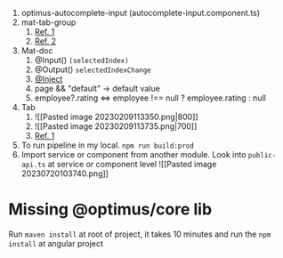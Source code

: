 1. optimus-autocomplete-input (autocomplete-input.component.ts)
2. mat-tab-group
    1. [Ref. 1](https://stackoverflow.com/questions/47469844/angular-cdk-how-to-set-inputs-in-a-componentportal)
    2. [Ref. 2](https://www.jianshu.com/p/dc21f1537879)
3. Mat-doc
    1. @Input() `(selectedIndex)`
    2. @Output() `selectedIndexChange`
    3. [@Inject](https://angular.io/guide/dependency-injection-in-action)
    4. page && "default" -> default value
    5. employee?.rating <=> employee !== null ? employee.rating : null
4. Tab
    1. ![[Pasted image 20230209113350.png|800]]
    2. ![[Pasted image 20230209113735.png|700]]
    3. [Ref. 1](https://www.twblogs.net/a/61aa15cdf3329018fde7af6c)
5. To run pipeline in my local.
   `npm run build:prod`
6. Import service or component from another module.
   Look into `public-api.ts` at service or component level
   ![[Pasted image 20230720103740.png]]

# Missing @optimus/core lib

Run `maven install` at root of project, it takes 10 minutes and run the `npm install` at angular project